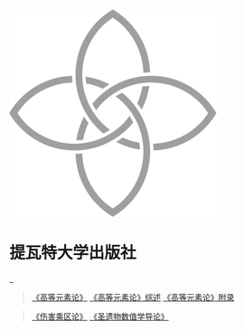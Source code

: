 <!-- _coverpage.md -->

<img src="_media/pattern.svg" alt="logo" style="zoom:50%;" class="App-logo"/>

# 提瓦特大学出版社
<a href="#/韧性力学.md">&ensp;</a>

> [《高等元素论》](高等元素论.md)
> [《高等元素论》综述](高等元素论综述.md)
> [《高等元素论》附录](高等元素论附录.md)


> [《伤害乘区论》](伤害乘区论.md)
> [《圣遗物数值学导论》](圣遗物数值学导论.md)

